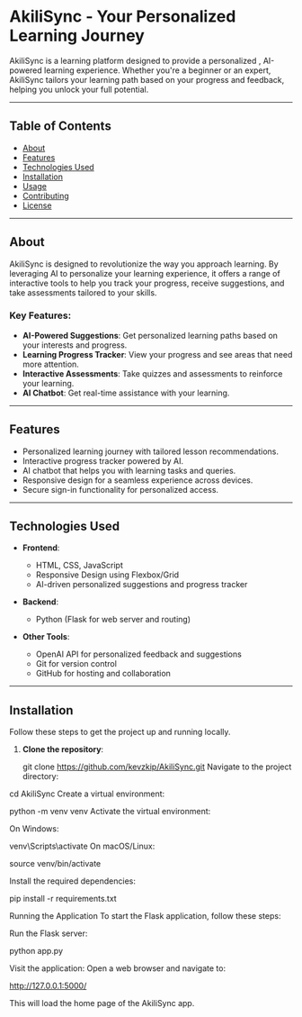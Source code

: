 # AkiliSync - Your Personalized Learning Journey

AkiliSync is a learning platform designed to provide a personalized , AI-powered learning experience. Whether you're a beginner or an expert, AkiliSync tailors your learning path based on your progress and feedback, helping you unlock your full potential.

---

## Table of Contents

- [About](#about)
- [Features](#features)
- [Technologies Used](#technologies-used)
- [Installation](#installation)
- [Usage](#usage)
- [Contributing](#contributing)
- [License](#license)

---

## About

AkiliSync is designed to revolutionize the way you approach learning. By leveraging AI to personalize your learning experience, it offers a range of interactive tools to help you track your progress, receive suggestions, and take assessments tailored to your skills. 

### Key Features:
- **AI-Powered Suggestions**: Get personalized learning paths based on your interests and progress.
- **Learning Progress Tracker**: View your progress and see areas that need more attention.
- **Interactive Assessments**: Take quizzes and assessments to reinforce your learning.
- **AI Chatbot**: Get real-time assistance with your learning.

---

## Features

- Personalized learning journey with tailored lesson recommendations.
- Interactive progress tracker powered by AI.
- AI chatbot that helps you with learning tasks and queries.
- Responsive design for a seamless experience across devices.
- Secure sign-in functionality for personalized access.

---

## Technologies Used

- **Frontend**: 
  - HTML, CSS, JavaScript
  - Responsive Design using Flexbox/Grid
  - AI-driven personalized suggestions and progress tracker
  
- **Backend**: 
  - Python (Flask for web server and routing)

- **Other Tools**:
  - OpenAI API for personalized feedback and suggestions
  - Git for version control
  - GitHub for hosting and collaboration

---
## Installation

Follow these steps to get the project up and running locally.

1. **Clone the repository**:

   
   git clone https://github.com/kevzkip/AkiliSync.git
   Navigate to the project directory:


cd AkiliSync
Create a virtual environment:


python -m venv venv
Activate the virtual environment:

On Windows:

venv\Scripts\activate
On macOS/Linux:

source venv/bin/activate


Install the required dependencies:

pip install -r requirements.txt


Running the Application
To start the Flask application, follow these steps:

Run the Flask server:

python app.py

Visit the application: Open a web browser and navigate to:

http://127.0.0.1:5000/

This will load the home page of the AkiliSync app.
